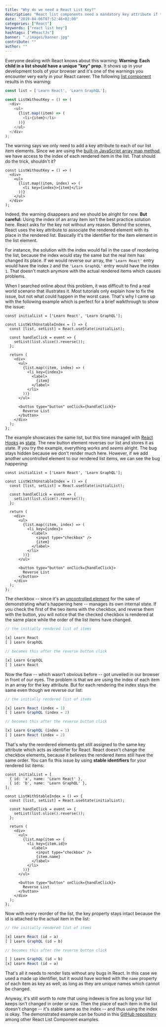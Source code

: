 ```yaml
---
title: "Why do we need a React List Key?"
description: "React list components need a mandatory key attribute if the list items can be changed by order or size. Here you will see a use case why a key attribute is needed ..."
date: "2019-04-06T07:52:46+02:00"
categories: ["React"]
keywords: ["react list key"]
hashtags: ["#ReactJs"]
banner: "./images/banner.jpg"
contribute: ""
author: ""
---
```


<Sponsorship />

Everyone dealing with React knows about this warning: **Warning: Each child in a list should have a unique "key" prop.** It shows up in your development tools of your browser and it's one of the warnings you encounter very early in your React career. The following [list component](/react-list-component) results in this warning:

```javascript
const list = ['Learn React', 'Learn GraphQL'];

const ListWithoutKey = () => (
  <div>
    <ul>
      {list.map((item) => (
        <li>{item}</li>
      ))}
    </ul>
  </div>
);
```

The warning says we only need to add a key attribute to each of our list item elements. Since we are using the [built-in JavaScript array map method](/javascript-map-array/), we have access to the index of each rendered item in the list. That should do the trick, shouldn't it?

```javascript{4,5}
const ListWithoutKey = () => (
  <div>
    <ul>
      {list.map((item, index) => (
        <li key={index}>{item}</li>
      ))}
    </ul>
  </div>
);
```

Indeed, the warning disappears and we should be alright for now. **But careful:** Using the index of an array item isn't the best practice solution here. React asks for the key not without any reason. Behind the scenes, React uses the key attribute to associate the rendered element with its place in the rendered list. Basically it's the identifier for the item element in the list element.

For instance, the solution with the index would fail in the case of reordering the list, because the index would stay the same but the real item has changed its place. If we would reverse our array, the `'Learn React'` entry would have the index `2` and the `'Learn GraphQL'` entry would have the index `1`. That doesn't match anymore with the actual rendered items which causes problems.

When I searched online about this problem, it was difficult to find a real world scenario that illustrates it. Most tutorials only explain how to fix the issue, but not what could happen in the worst case. That's why I came up with the following example which is perfect for a brief walkthrough to show the issue:

```javascript{1,4,6,7,8,22,23,24}
const initialList = ['Learn React', 'Learn GraphQL'];

const ListWithUnstableIndex = () => {
  const [list, setList] = React.useState(initialList);

  const handleClick = event => {
    setList(list.slice().reverse());
  };

  return (
    <div>
      <ul>
        {list.map((item, index) => (
          <li key={index}>
            <label>
              {item}
            </label>
          </li>
        ))}
      </ul>

      <button type="button" onClick={handleClick}>
        Reverse List
      </button>
    </div>
  );
};
```

The example showcases the same list, but this time managed with [React Hooks](/react-hooks/) as [state](/react-state/). The new button element reverses our list and stores it as state. If you try the example, everything works and *seems* alright. The bug stays hidden because we don't render much here. However, if we add another uncontrolled element to our rendered list items, we can see the bug happening:

```javascript{16}
const initialList = ['Learn React', 'Learn GraphQL'];

const ListWithUnstableIndex = () => {
  const [list, setList] = React.useState(initialList);

  const handleClick = event => {
    setList(list.slice().reverse());
  };

  return (
    <div>
      <ul>
        {list.map((item, index) => (
          <li key={index}>
            <label>
              <input type="checkbox" />
              {item}
            </label>
          </li>
        ))}
      </ul>

      <button type="button" onClick={handleClick}>
        Reverse List
      </button>
    </div>
  );
};
```

The checkbox -- since it's an [uncontrolled element](/react-controlled-components/) for the sake of demonstrating what's happening here -- manages its own internal state. If you check the first of the two items with the checkbox, and reverse them with the button, you will notice that the checked checkbox is rendered at the same place while the order of the list items have changed.

```javascript
// the initially rendered list of items

[x] Learn React
[ ] Learn GraphQL

// becomes this after the reverse button click

[x] Learn GraphQL
[ ] Learn React
```

Now the flaw -- which wasn't obvious before -- got unveiled in our browser in front of our eyes. The problem is that we are using the index of each item in an array for the key attribute. But for each rendering the index stays the same even though we reverse our list:

```javascript
// the initially rendered list of items

[x] Learn React (index = 1)
[ ] Learn GraphQL (index = 2)

// becomes this after the reverse button click

[x] Learn GraphQL (index = 1)
[ ] Learn React (index = 2)
```

That's why the reordered elements get still assigned to the same key attribute which acts as identifier for React. React doesn't change the checkbox elements, because it believes the rendered items still have the same order. You can fix this issue by using **stable identifiers** for your rendered list items:

```javascript{2,3,16,17}
const initialList = [
  { id: 'a', name: 'Learn React' },
  { id: 'b', name: 'Learn GraphQL' },
];

const ListWithStableIndex = () => {
  const [list, setList] = React.useState(initialList);

  const handleClick = event => {
    setList(list.slice().reverse());
  };

  return (
    <div>
      <ul>
        {list.map(item => (
          <li key={item.id}>
            <label>
              <input type="checkbox" />
              {item.name}
            </label>
          </li>
        ))}
      </ul>

      <button type="button" onClick={handleClick}>
        Reverse List
      </button>
    </div>
  );
};
```

Now with every reorder of the list, the key property stays intact because the id is attached to the actual item in the list:

```javascript
// the initially rendered list of items

[x] Learn React (id = a)
[ ] Learn GraphQL (id = b)

// becomes this after the reverse button click

[ ] Learn GraphQL (id = b)
[x] Learn React (id = a)
```

That's all it needs to render lists without any bugs in React. In this case we used a made up identifier, but it would have worked with the `name` property of each item as key as well; as long as they are unique names which cannot be changed.

Anyway, it's still worth to note that using indexes is fine as long your list keeps isn't changed in order or size. Then the place of each item in the list doesn't change -- it's stable same as the index -- and thus using the index is okay. The demonstrated example can be found in this [GitHub repository](https://github.com/the-road-to-learn-react/react-list-component) among other React List Component examples.
